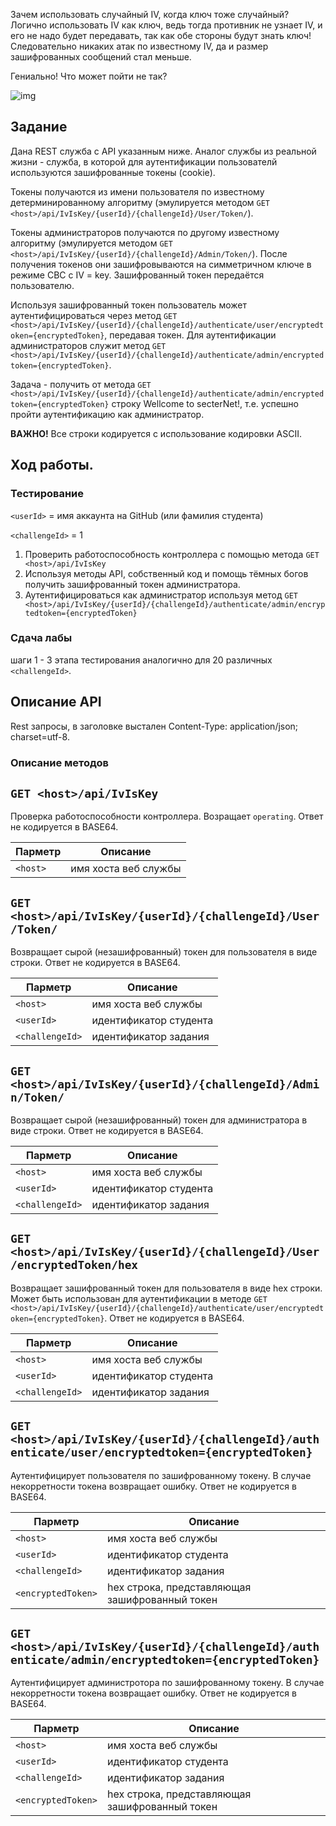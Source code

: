 Зачем использовать случайный IV, когда ключ тоже случайный? Логично использовать IV как ключ, 
ведь тогда противник не узнает IV, и его не надо будет передавать, так как обе стороны будут знать ключ! Следовательно никаких 
атак по известному IV, да и размер зашифрованных сообщений стал меньше.

Гениально! Что может пойти не так?

![img](https://software.intel.com/sites/default/files/race.jpg)

## Задание

Дана REST служба с API указанным ниже. Аналог службы из реальной жизни - служба, в которой для аутентификации пользователй 
используются зашифрованные токены (cookie). 

Токены получаются из имени пользователя по известному детерминированному алгоритму 
(эмулируется методом `GET <host>/api/IvIsKey/{userId}/{challengeId}/User/Token/`). 

Токены администраторов
получаются по другому известному алгоритму (эмулируется методом `GET <host>/api/IvIsKey/{userId}/{challengeId}/Admin/Token/`). 
После получения токенов они зашифровываются на симметричном ключе в режиме CBC с 
IV = key. Зашифрованный токен передаётся пользователю. 

Используя зашифрованный токен пользователь может аутентифицироваться
через метод `GET <host>/api/IvIsKey/{userId}/{challengeId}/authenticate/user/encryptedtoken={encryptedToken}`, передавая 
токен. Для аутентификации администраторов служит метод 
`GET <host>/api/IvIsKey/{userId}/{challengeId}/authenticate/admin/encryptedtoken={encryptedToken}`.

Задача - получить от метода `GET <host>/api/IvIsKey/{userId}/{challengeId}/authenticate/admin/encryptedtoken={encryptedToken}` 
строку Wellcome to secterNet!, т.е. успешно пройти аутентификацию как администратор.

**ВАЖНО!** Все строки кодируется с использование кодировки ASCII.

## Ход работы.

### Тестирование 

`<userId>` = имя аккаунта на GitHub  (или фамилия студента)

`<challengeId>` = 1

1. Проверить работоспособность контроллера с помощью метода `GET <host>/api/IvIsKey`
2. Используя методы API, собственный код и помощь тёмных богов получить зашифрованный токен администратора.
3. Аутентифицироваться как администратор используя метод 
`GET <host>/api/IvIsKey/{userId}/{challengeId}/authenticate/admin/encryptedtoken={encryptedToken}`

### Сдача лабы
шаги 1 - 3 этапа тестирования аналогично для 20 различных `<challengeId>`.

## Описание API

Rest запросы, в заголовке выстален Content-Type: application/json; charset=utf-8.

### Описание методов

## `GET <host>/api/IvIsKey`

Проверка работоспособности контроллера. Возращает `operating`. Ответ не кодируется в BASE64.

| Парметр| Описание| 
| --- | --- 
| `<host>` | имя хоста веб службы

## `GET <host>/api/IvIsKey/{userId}/{challengeId}/User/Token/`

Возвращает сырой (незашифрованный) токен для пользователя в виде строки. Ответ не кодируется в BASE64.

| Парметр| Описание| 
| --- | --- 
| `<host>` | имя хоста веб службы
| `<userId>` | идентификатор студента
| `<challengeId>` | идентификатор задания

## `GET <host>/api/IvIsKey/{userId}/{challengeId}/Admin/Token/`

Возвращает сырой (незашифрованный) токен для администратора в виде строки. Ответ не кодируется в BASE64.

| Парметр| Описание| 
| --- | --- 
| `<host>` | имя хоста веб службы
| `<userId>` | идентификатор студента
| `<challengeId>` | идентификатор задания

## `GET <host>/api/IvIsKey/{userId}/{challengeId}/User/encryptedToken/hex`

Возвращает зашифрованный токен для пользователя в виде hex строки. Может быть использован для аутентификации в 
методе `GET <host>/api/IvIsKey/{userId}/{challengeId}/authenticate/user/encryptedtoken={encryptedToken}`. 
Ответ не кодируется в BASE64.

| Парметр| Описание| 
| --- | --- 
| `<host>` | имя хоста веб службы
| `<userId>` | идентификатор студента
| `<challengeId>` | идентификатор задания

## `GET <host>/api/IvIsKey/{userId}/{challengeId}/authenticate/user/encryptedtoken={encryptedToken}`

Аутентифицирует пользователя по зашифрованному токену. В случае некорретности токена возвращает ошибку. 
Ответ не кодируется в BASE64.

| Парметр| Описание| 
| --- | --- 
| `<host>` | имя хоста веб службы
| `<userId>` | идентификатор студента
| `<challengeId>` | идентификатор задания
| `<encryptedToken>` | hex строка, представляющая зашифрованный токен

## `GET <host>/api/IvIsKey/{userId}/{challengeId}/authenticate/admin/encryptedtoken={encryptedToken}`

Аутентифицирует администротора по зашифрованному токену. В случае некорретности токена возвращает ошибку. 
Ответ не кодируется в BASE64.

| Парметр| Описание| 
| --- | --- 
| `<host>` | имя хоста веб службы
| `<userId>` | идентификатор студента
| `<challengeId>` | идентификатор задания
| `<encryptedToken>` | hex строка, представляющая зашифрованный токен
